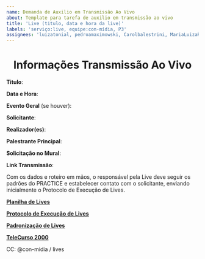 ```yaml
---
name: Demanda de Auxilio em Transmissão Ao Vivo
about: Template para tarefa de auxilio em transmissão ao vivo 
title: 'Live (titulo, data e hora da live)'
labels: 'serviço:live, equipe:con-mídia, P3'
assignees: 'luizatonial, pedroamaximowski, Carolbalestrini, MariaLuizaReviliau, GessicaZanon'
---
```


<h1 align="center" >Informações Transmissão Ao Vivo</h1>

**Titulo**:

**Data e Hora**:

**Evento Geral** (se houver):

**Solicitante**:

**Realizador(es)**:

**Palestrante Principal**:

**Solicitação no Mural**:

**Link Transmissão**:

Com os dados e roteiro em mãos, o responsável pela Live deve seguir os padrões do PRACTICE e estabelecer contato com o solicitante, enviando inicialmente o Protocolo de Execução de Lives.

**[Planilha de Lives](https://drive.google.com/drive/folders/16h-YVwTnRF49eqBYBRONKyLqPbisCIbH)**

**[Protocolo de Execução de Lives](https://drive.google.com/file/d/1KQ9vI1gKECqWHi4xwb3LrnuWCgKEHWyd/view?usp=sharing)**

**[Padronização de Lives](https://drive.google.com/file/d/1Bky3nLRTAoCejzHrH0D93GQ_gjsa4Hxl/view?usp=sharing)**

**[TeleCurso 2000](https://drive.google.com/drive/folders/1r_Gea2VxB3J-4VfIXr9jqXa2NgStNvCs?usp=sharing)**

CC: @con-midia / lives
